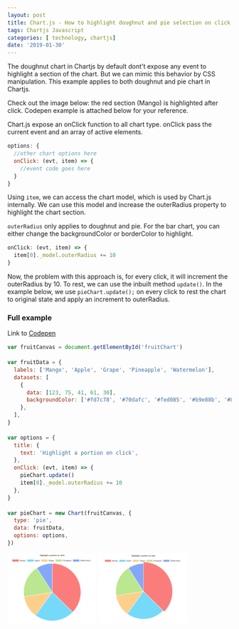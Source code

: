 ```yaml
---
layout: post
title: Chart.js - How to highlight doughnut and pie selection on click
tags: Chartjs Javascript
categories: [ technology, chartjs]
date: '2019-01-30'
---
```


The doughnut chart in Chartjs by default dont't expose any event to highlight a section of the chart. But we can mimic this behavior by CSS manipulation. This example applies to both doughnut and pie chart in Chartjs.

Check out the image below: the red section (Mango) is highlighted after click. Codepen example is attached below for your reference.

Chart.js expose an onClick function to all chart type. onClick pass the current event and an array of active elements.

```javascript
options: {
  //other chart options here
  onClick: (evt, item) => {
    //event code goes here
  }
}
```

Using `item`, we can access the chart model, which is used by Chart.js internally. We can use this model and increase the outerRadius property to highlight the chart section.

`outerRadius` only applies to doughnut and pie. For the bar chart, you can either change the backgroundColor or borderColor to highlight.

```javascript
onClick: (evt, item) => {
  item[0]._model.outerRadius += 10
}
```

Now, the problem with this approach is, for every click, it will increment the outerRadius by 10. To rest, we can use the inbuilt method `update()`. In the example below, we use `pieChart.update();` on every click to rest the chart to original state and apply an increment to outerRadius.

### Full example

Link to [Codepen](https://codepen.io/nobalmohan/pen/RvoLZy)

```javascript
var fruitCanvas = document.getElementById('fruitChart')

var fruitData = {
  labels: ['Mango', 'Apple', 'Grape', 'Pineapple', 'Watermelon'],
  datasets: [
    {
      data: [123, 75, 41, 61, 30],
      backgroundColor: ['#fd7c78', '#70dafc', '#fed085', '#b9e88b', '#82a5fc'],
    },
  ],
}

var options = {
  title: {
    text: 'Highlight a portion on click',
  },
  onClick: (evt, item) => {
    pieChart.update()
    item[0]._model.outerRadius += 10
  },
}

var pieChart = new Chart(fruitCanvas, {
  type: 'pie',
  data: fruitData,
  options: options,
})
```

<img src="chartjs-pie.png" alt="chartjs-pie" style="width:200px;"/>
<img src="chartjs-pie-highlight.png" alt="chartjs-pie" style="width:200px;"/>
